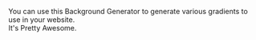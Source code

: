 You can use this Background Generator to generate various gradients to use in your website.</br>
It's Pretty Awesome.

